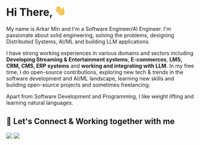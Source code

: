 # Hi There, <img src="https://raw.githubusercontent.com/ABSphreak/ABSphreak/master/gifs/Hi.gif" width="30px">

My name is Arkar Min and I'm a Software Engineer/AI Engineer. I'm passionate about solid engineering, solving the problems, designing Distributed Systems, AI/ML and building LLM applications.

I have strong working experiences in various domains and sectors including **Developing Streaming & Entertainment systems**, **E-commerces**, **LMS, CRM, CMS, ERP systems** and **working and integrating with LLM**. In my free time, I do open-source contributions, exploring new tech & trends in the software development and AI/ML landscape, learning new skills and building open-source projects and sometimes freelancing. 

Apart from Software Development and Programming, I like weight lifting and learning natural languages.

## 🤝 Let's Connect & Working together with me
<p>
  <a href="https://www.linkedin.com/in/arkar-min-97410b308/"><img src="https://cdn2.iconfinder.com/data/icons/social-media-2285/512/1_Linkedin_unofficial_colored_svg-128.png" width="40"></a>
  <a href="https://x.com/amin_dev_7"><img src="https://cdn2.iconfinder.com/data/icons/social-media-2285/512/1_Twitter3_colored_svg-64.png" width="40"></a>
</p>
